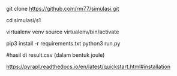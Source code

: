 git clone https://github.com/rm77/simulasi.git

cd simulasi/s1

virtualenv venv
source virtualenv/bin/activate

pip3 install -r requirements.txt
python3 run.py

#hasil di result.csv (dalam bentuk joule)

https://pyrapl.readthedocs.io/en/latest/quickstart.html#installation
